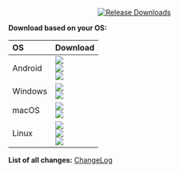<div align=center>

[![Release Downloads](https://img.shields.io/github/downloads/mizoil/MBzeGuardX/vVERSION/total?style=flat-square&logo=github)](https://img.shields.io/github/downloads/mizoil/MBzeGuardX/vVERSION/)

</div>

**Download based on your OS:**

<div align=left>
<table>
    <thead align=left>
        <tr>
            <th>OS</th>
            <th>Download</th>
        </tr>
    </thead>
    <tbody align=left>
        <tr>
        <td>Android</td>
            <td>
                <a href="https://github.com/mizoil/MBzeGuardX/releases/download/vVERSION/MBzeGuardX-VERSION-android-arm64-v8a.apk"><img src="https://img.shields.io/badge/APK-ARMv8-168039.svg?logo=android"></a><br>
                <a href="https://github.com/mizoil/MBzeGuardX/releases/download/vVERSION/MBzeGuardX-VERSION-android-armeabi-v7a.apk"><img src="https://img.shields.io/badge/APK-ARMv7-45bf55.svg?logo=android"></a><br>
                <a href="https://github.com/mizoil/MBzeGuardX/releases/download/vVERSION/MBzeGuardX-VERSION-android-x86_64.apk"><img src="https://img.shields.io/badge/APK-x64-96ed89.svg?logo=android"></a>
            </td>
        </tr>
        <tr>
            <td>Windows</td>
            <td>
                <a href="https://github.com/mizoil/MBzeGuardX/releases/download/vVERSION/MBzeGuardX-VERSION-windows-amd64-setup.exe"><img src="https://img.shields.io/badge/Setup-x64-2d7d9a.svg?logo=windows"></a><br>
                <a href="https://github.com/mizoil/MBzeGuardX/releases/download/vVERSION/MBzeGuardX-VERSION-windows-amd64.zip"><img src="https://img.shields.io/badge/Portable-x64-67b7d1.svg?logo=windows"></a>
            </td>
        </tr>
        <tr>
            <td>macOS</td>
            <td>
                <a href="https://github.com/mizoil/MBzeGuardX/releases/download/vVERSION/MBzeGuardX-VERSION-macos-arm64.dmg"><img src="https://img.shields.io/badge/DMG-Apple%20Silicon-%23000000.svg?logo=apple"></a><br>
                <a href="https://github.com/mizoil/MBzeGuardX/releases/download/vVERSION/MBzeGuardX-VERSION-macos-amd64.dmg"><img src="https://img.shields.io/badge/DMG-Intel%20X64-%2300A9E0.svg?logo=apple"></a><br>
            </td>
        </tr>
        <tr>
            <td>Linux</td>
            <td>
                <a href="https://github.com/mizoil/MBzeGuardX/releases/download/vVERSION/MBzeGuardX-VERSION-linux-amd64.AppImage"><img src="https://img.shields.io/badge/AppImage-x64-f84e29.svg?logo=linux"> </a><br>
                <a href="https://github.com/mizoil/MBzeGuardX/releases/download/vVERSION/MBzeGuardX-VERSION-linux-amd64.deb"><img src="https://img.shields.io/badge/DebPackage-x64-FF9966.svg?logo=debian"> </a><br>
                <a href="https://github.com/mizoil/MBzeGuardX/releases/download/vVERSION/MBzeGuardX-VERSION-linux-amd64.deb"><img src="https://img.shields.io/badge/RpmPackage-x64-F1B42F.svg?logo=redhat"> </a>
            </td>
        </tr>
    </tbody>
</table>


</div>

<div dir="ltr">

**List of all changes:** [ChangeLog](https://github.com/mizoil/MBzeGuardX/blob/main/CHANGELOG.md)

</div>
